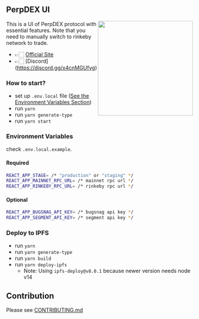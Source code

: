 ## PerpDEX UI

<img width="256px" style="margin: 0 auto; float: right" src="https://fascinating-daffodil-abb5d2.netlify.app/images/perpdex_logo.png" />

This is a UI of PerpDEX protocol with essential features. Note that you need to manually switch to rinkeby network to trade.

-   👉🏻 [Official Site](https://perpdex.com)
-   👉🏻 [Discord] (https://discord.gg/x4cnMGUfyg)

### How to start?

-   set up `.env.local` file ([See the Environment Variables Section](#environment-variables))
-   run `yarn`
-   run `yarn generate-type`
-   run `yarn start`

### Environment Variables

check `.env.local.example`.

#### Required

```sh
REACT_APP_STAGE= /* "production" or "staging" */
REACT_APP_MAINNET_RPC_URL= /* mainnet rpc url */
REACT_APP_RINKEBY_RPC_URL= /* rinkeby rpc url */
```

#### Optional

```sh
REACT_APP_BUGSNAG_API_KEY= /* bugsnag api key */
REACT_APP_SEGMENT_API_KEY= /* segment api key */
```

### Deploy to IPFS
-   run `yarn`
-   run `yarn generate-type`
-   run `yarn build`
-   run `yarn deploy-ipfs`
    - Note: Using `ipfs-deploy@v8.0.1` because newer version needs node v14

## Contribution

Please see [CONTRIBUTING.md](CONTRIBUTING.md)
